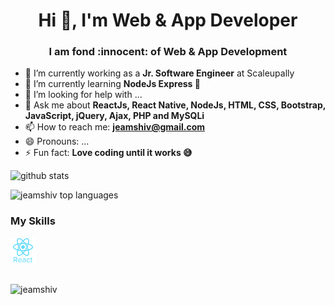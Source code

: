 <h1 align="center"> Hi 👋, I'm Web & App Developer</h1>
<h3 align="center">I am fond :innocent: of Web & App Development</h3>

<!--My Profile ![Profile Counter](https://views.whatilearened.today/views/github/jeamshiv/creative-profile-readme.svg) -->

- 🔭 I’m currently working as a **Jr. Software Engineer** at Scaleupally
- 🌱 I’m currently learning **NodeJs Express :sparkling_heart:**
- 🤔 I’m looking for help with ...
- 💬 Ask me about **ReactJs, React Native, NodeJs, HTML, CSS, Bootstrap, JavaScript, jQuery, Ajax, PHP and MySQLi**
- 📫 How to reach me: **jeamshiv@gmail.com**
- 😄 Pronouns: ...
- ⚡ Fun fact: **Love coding until it works :sweat_smile:**

![github stats](https://github-readme-stats.vercel.app/api?username=jeamshiv)


<img src="https://github-readme-stats.vercel.app/api/top-langs?username=jeamshiv&show_icon&local=en&layout=compact" alt="jeamshiv top languages">
 
 <h3>My Skills</h3>
<div>
  <img src="https://github.com/devicons/devicon/blob/master/icons/react/react-original-wordmark.svg" title="React" alt="React" width="40" height="40"/>&nbsp;
</div>

<h2></h2>
<p><img align="center" src="https://github-readme-streak-stats.herokuapp.com/?user=jeamshiv" alt="jeamshiv" /></p>
 
 
